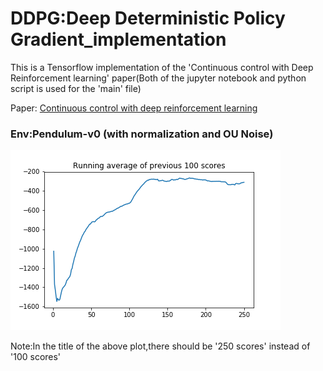 # DDPG:Deep Deterministic Policy Gradient_implementation

This is a Tensorflow implementation of the 'Continuous control with Deep Reinforcement learning' paper(Both of the jupyter notebook and python script is used for the 'main' file)

Paper: [Continuous control with deep reinforcement learning](https://arxiv.org/abs/1509.02971)

### Env:Pendulum-v0 (with normalization and OU Noise)
![alt text](https://github.com/RUFFY-369/DDPG_implementation/blob/master/plots/pendulum_norm_ou_noise.png?raw=true)

Note:In the title of the above plot,there should be '250 scores' instead of '100 scores'
